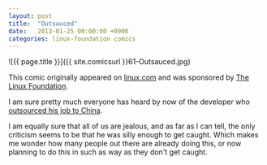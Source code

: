 ```yaml
---
layout: post
title:  "Outsauced"
date:   2013-01-25 00:00:00 +0900
categories: linux-foundation comics
---
```


![{{ page.title }}]({{ site.comicsurl }}61-Outsauced.jpg)

This comic originally appeared on [linux.com](https://www.linux.com) and was sponsored by [The Linux Foundation](https://www.linuxfoundation.org/).


I am sure pretty much everyone has heard by now of the developer who [outsourced his job to China](http://newsfeed.time.com/2013/01/17/developer-outsources-job-to-china-so-he-can-watch-cat-videos/).

I am equally sure that all of us are jealous, and as far as I can tell, the only criticism seems to be that he was silly enough to get caught. Which makes me wonder how many people out there are already doing this, or now planning to do this in such as way as they don't get caught.
